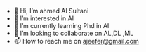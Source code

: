 - 👋 Hi, I’m ahmed Al Sultani
- 👀 I’m interested in AI
- 🌱 I’m currently learning Phd in AI
- 💞️ I’m looking to collaborate on AL,DL ,ML
- 📫 How to reach me on ajeefer@gmail.com

<!---
ajeefer/ajeefer is a ✨ special ✨ repository because its `README.md` (this file) appears on your GitHub profile.
You can click the Preview link to take a look at your changes.
--->
